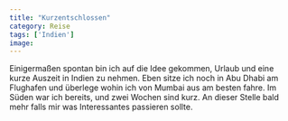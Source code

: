 ```yaml
---
title: "Kurzentschlossen"
category: Reise
tags: ['Indien']
image: 
---
```


Einigermaßen spontan bin ich auf die Idee gekommen, Urlaub und eine kurze Auszeit in Indien zu nehmen. Eben sitze ich noch in Abu Dhabi am Flughafen und überlege wohin ich von Mumbai aus am besten fahre. Im Süden war ich bereits, und zwei Wochen sind kurz. An dieser Stelle bald mehr falls mir was Interessantes passieren sollte.